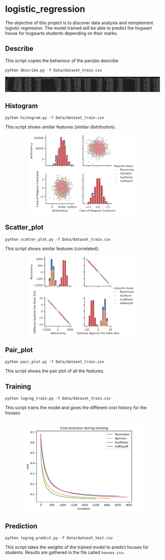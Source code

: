# logistic_regression

The objective of this project is to discover data analysis and reimplement logistic regression. The model trained will be able to predict the hogwart house for hogwarts students depending on their marks.

## Describe

This script copies the behaviour of the pandas describe

```
python describe.py -f Data/dataset_train.csv
```

<p align="center">
<img src="imgs/describe.png" alt="drawing" width="900"/>
<p/>

## Histogram

```
python histogram.py -f Data/dataset_train.csv
```

This script shows similar features (similar distribution).

<p align="center">
<img src="imgs/histogram.png" alt="drawing" width="350"/>
<p/>

## Scatter_plot

```
python scatter_plot.py -f Data/dataset_train.csv
```

This script shows similar features (correlated).

<p align="center">
<img src="imgs/scatter.png" alt="drawing" width="350"/>
<p/>

## Pair_plot

```
python pair_plot.py -f Data/dataset_train.csv
```

This script shows the pair plot of all the features.

## Training

```
python logreg_train.py -f Data/dataset_train.csv
```

This script trains the model and gives the different cost history for the houses.

<p align="center">
<img src="imgs/cost_history.png" alt="drawing" width="400"/>
<p/>

## Prediction

```
python logreg_predict.py -f Data/dataset_test.csv
```

This script takes the weights of the trained model to predict houses for students. Results are gathered in the file called `houses.csv`. 